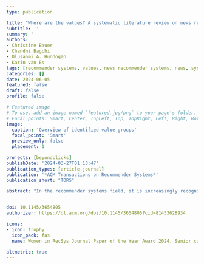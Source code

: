 ```yaml
---
type: publication

title: "Where are the values? A systematic literature review on news recommender systems"
subtitle: ''
summary: ''
authors:
- Christine Bauer
- Chandni Bagchi
- Olusanmi A. Hundogan
- Karin van Es
tags: [recommender systems, values, news recommender systems, news, systematic literature review, survey, TORS]
categories: []
date: 2024-06-05
featured: false
draft: false
profile: false

# Featured image
# To use, add an image named `featured.jpg/png` to your page's folder.
# Focal points: Smart, Center, TopLeft, Top, TopRight, Left, Right, BottomLeft, Bottom, BottomRight.
image:
  caption: 'Overview of identified value groups'
  focal_point: 'Smart'
  preview_only: false
  placement: 1

projects: [beyondclicks]
publishDate: '2024-03-27T01:13:47'
publication_types: [article-journal]
publication: '*ACM Transactions on Recommender Systems*'
publication_short: "TORS"

abstract: "In the recommender systems field, it is increasingly recognized that focusing on accuracy measures is limiting and misguided. Unsurprisingly, in recent years, the field has witnessed more interest in the research of values 'beyond accuracy.' This trend is particularly pronounced in the news domain where recommender systems perform parts of the editorial function, required to uphold journalistic values of news organizations. In the literature, various values and approaches have been proposed and evaluated. This paper reviews the current state of the proposed news recommender systems (NRS). We perform a systematic literature review, analyzing 183 papers. The primary aim is to study the development, scope, and focus of value-aware NRS over time. In contrast to previous surveys, we are particularly interested in identifying the range of values discussed and evaluated in the context of NRS, and embrace an interdisciplinary view. We identified a total of 40 values, categorized into five value groups. Most research on value-aware NRS has taken an algorithmic approach, whereas conceptual discussions are comparably scarce. Often, algorithms are evaluated by accuracy-based metrics, but the values are not evaluated with respective measures. Overall, our work identifies research gaps concerning values that have not received much attention. Values need to be targeted on a more fine-grained and specific level."


doi: 10.1145/3654805
authorizer: https://dl.acm.org/doi/10.1145/3654805?cid=81453628934

icons:
- icon: trophy
  icon_pack: fas
  name: Women in RecSys Journal Paper of the Year Award 2024, Senior category

altmetric: true
---
```

